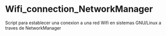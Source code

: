 # Wifi_connection_NetworkManager
Script para establecer una conexion a  una red Wifi en sistemas GNU/Linux a traves de NetworkManager
